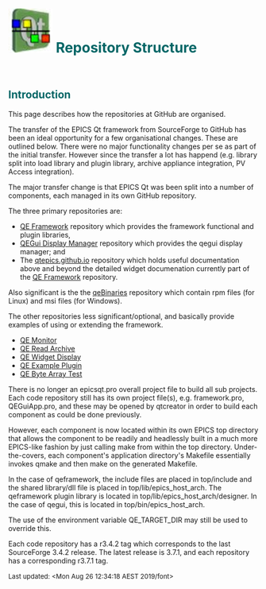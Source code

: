# ![](epicsqt_logo.png?raw=true) <span style='color:#006666'>Repository Structure</span>

<br>

## <a name="Introduction"></a><span style='color:#006666'>Introduction</span>

This page describes how the repositories at GitHub are organised.

The transfer of the EPICS Qt framework from SourceForge to GitHub has been an ideal
opportunity for a few organisational changes.
These are outlined below.
There were no major functionality changes per se as part of the initial transfer.
However since the transfer a lot has happend (e.g. library split into load library
and plugin library, archive appliance integration, PV Access integration).

The major transfer change is that EPICS Qt was been split into a number of
components, each managed in its own GitHub repository.

The three primary repositories are:
- [QE Framework](https://github.com/qtepics/qeframework) repository which provides
the framework functional and plugin libraries,
- [QEGui Display Manager](https://github.com/qtepics/qegui) repository which
provides the qegui display manager; and
- The  [qtepics.github.io](qtepics.github.io) repository which holds useful
documentation above and beyond the detailed widget documenation currently part
of the [QE Framework](https://github.com/qtepics/qeframework) repository.

Also significant is the the [qeBinaries](https://github.com/qtepics/qeBinaries)
repository which contain rpm files (for Linux) and msi files (for Windows).

The other repositories less significant/optional, and basically provide examples
of using or extending the framework.

* [QE Monitor](https://github.com/qtepics/qeMonitor)
* [QE Read Archive](https://github.com/qtepics/qeReadArchive)
* [QE Widget Display](https://github.com/qtepics/qeWidgetDisplay)
* [QE Example Plugin](https://github.com/qtepics/qeExamplePlugin)
* [QE Byte Array Test](https://github.com/qtepics/qeByteArrayTest)

There is no longer an epicsqt.pro overall project file to build all sub projects.
Each code repository still has its own project file(s), e.g. framework.pro,
QEGuiApp.pro, and these may be opened by qtcreator in order to build each
component as could be done previously.

However, each component is now located within its own EPICS top directory that
allows the component to be readily and headlessly built in a much more EPICS-like
fashion by just calling make from within the top directory.
Under-the-covers, each component's application directory's Makefile essentially
invokes qmake and then make on the generated Makefile.

In the case of qeframework, the include files are placed in top/include and the
shared library/dll file is placed in top/lib/epics_host_arch.
The qeframework plugin library is located in top/lib/epics_host_arch/designer.
In the case of qegui, this is located in top/bin/epics_host_arch.

The use of the environment variable QE_TARGET_DIR may still be used to override
this.

Each code repository has a r3.4.2 tag which corresponds to the last
SourceForge 3.4.2 release.
The latest release is 3.7.1, and each repository has a corresponding r3.7.1 tag.


<font size="-1">Last updated: <Mon Aug 26 12:34:18 AEST 2019/font>
<br>
